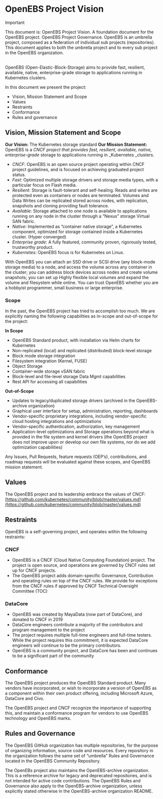 # OpenEBS Project Vision
> [!Important]
> This document is: OpenEBS Project Vision. A foundation document for the OpenEBS project. OpenEBS Project Governance. OpenEBS is an umbrella project, composed as a federation of individual sub projects (repositories). This document applies to both the umbrella project and to every sub project in the OpenEBS organization.
<br>
OpenEBS (Open-Elastic-Block-Storage) aims to provide fast, resilient, available, native, enterprise-grade storage to applications running in Kubernetes clusters. 

In this document we present the project:
* Vision, Mission Statement and Scope
* Values
* Restraints
* Conformance
* Rules and governance

## Vision, Mission Statement and Scope
**Our Vision:** The Kubernetes storage standard
**Our Mission Statement:** OpenEBS is a _CNCF _project that provides_ fast, resilient, available, native, enterprise-grade_ storage to applications running in _Kubernetes _clusters. 

* _CNCF_: OpenEBS is an open source project operating within CNCF project guidelines, and is focused on achieving graduated project status.
* _Fast_: Optimized multiple storage drivers and storage media types, with a particular focus on Flash media.
* _Resilient_: Storage is fault-tolerant and self-healing. Reads and writes are protected even as containers or nodes are terminated. Volumes and Data Writes can be replicated stored across nodes, with replication, snapshots and cloning providing fault tolerance.
* _Available_: Storage attached to one node is available to applications running on any node in the cluster through a “Nexus” storage Virtual SAN fabric.
* _Native_: Implemented as “container native storage”, a Kubernetes component, optimized for storage contained inside a Kubernetes cluster. (Hyper converged)
* _Enterprise grade_: A fully featured, community proven, rigorously tested, trustworthy product.
* _Kubernetes_: OpenEBS focus is for Kubernetes on Linux.

With OpenEBS you can attach an SSD drive or SCSI drive (any block-mode storage media) to a node, and access the volume across any container in the cluster; you can address block devices across nodes and create volume snapshots; you can set up Highly flexible local volumes and expand the volume and filesystem while online. You can trust OpenEBS whether you are a hobbyist programmer, small business or large enterprise. 

### Scope
In the past, the OpenEBS project has tried to accomplish too much. We are explicitly naming the following capabilities as in-scope and out-of-scope for the project:

**In Scope**
* OpenEBS Standard product, with installation via Helm charts for Kubernetes
* Non-replicated (local) and replicated (distributed) block-level storage
* Block mode storage integration
* Filesystem integration (Kernel, FUSE)
* Object Storage 
* Container-wide storage vSAN fabric
* Block-level and file-level storage Data Mgmt capabilities
* Rest API for accessing all capabilities

**Out-of-Scope**
* Updates to legacy/duplicated storage drivers (archived in the OpenEBS-archive organization)
* Graphical user interface for setup, administration, reporting, dashboards
* Vendor-specific proprietary integrations, including vendor-specific cloud hosting integrations and optimizations
* Vendor-specific authentication, authorization, key management
* Application-level optimizations and Storage operations beyond what is provided in the file system and kernel drivers (the OpenEBS project does not improve upon or develop our own file systems, nor do we add optimization capabilities)

Any Issues, Pull Requests, feature requests (OEP’s), contributions, and roadmap requests will be evaluated against these scopes, and OpenEBS mission statement.


## Values
The OpenEBS project and its leadership embrace the values of CNCF: [https://github.com/kubernetes/community/blob/master/values.md](https://github.com/kubernetes/community/blob/master/values.md)


## Restraints
OpenEBS is a self-governing project, and operates within the following restraints:

### CNCF
* OpenEBS is a CNCF (Cloud Native Computing Foundation) project. The project is open source, and operations are governed by CNCF rules set up for CNCF projects. 
* The OpenEBS project adds domain-specific Governance, Contribution and operating rules on top of the CNCF rules. We provide for exceptions from the CNCF rules if approved by CNCF Technical Oversight Committee (TOC)

### DataCore
* OpenEBS was created by MayaData (now part of DataCore), and donated to CNCF in 2019
* DataCore engineers contribute a majority of the contributors and program management to the project
* The project requires multiple full-time engineers and full-time testers. While the project requires this commitment, it is expected DataCore engineers will continue to be the primary contributors.
* OpenEBS is a community project, and DataCore has been and continues to be a significant part of the community 

## Conformance
The OpenEBS project produces the OpenEBS Standard product. Many vendors have incorporated, or wish to incorporate a version of OpenEBS as a component within their own product offering, including Microsoft Azure, DataCore and Civo. 

The OpenEBS project and CNCF recognize the importance of supporting this, and maintain a conformance program for vendors to use OpenEBS technology and OpenEBS marks.

## Rules and Governance
The OpenEBS GitHub organization has multiple repositories, for the purpose of organizing information, source code and resources. Every repository in the organization follows the same set of  “umbrella” Rules and Governance located in the OpenEBS Community Repository.

The OpenEBs project also maintains the OpenEBS-archive organization. This is a reference archive for legacy and deprecated repositories, and is not intended for active code contributions. The OpenEBS Rules and Governance also apply to the OpenEBS-archive organization, unless explicitly stated otherwise in the OpenEBS-archive organization README. 
